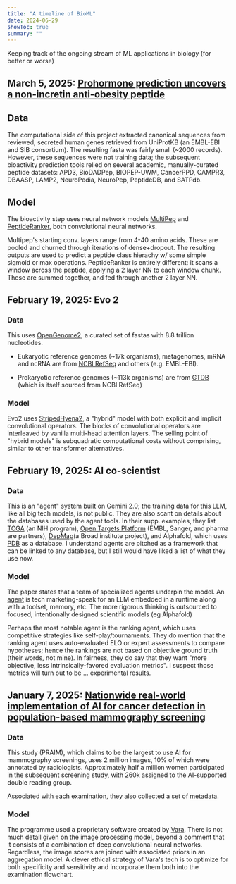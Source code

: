 ```yaml
---
title: "A timeline of BioML"
date: 2024-06-29
showToc: true
summary: ""
---
```


Keeping track of the ongoing stream of ML applications in biology (for better or worse)

## March 5, 2025: [Prohormone prediction uncovers a non-incretin anti-obesity peptide](https://www.nature.com/articles/s41586-025-08683-y#Sec13)

## Data
The computational side of this project extracted canonical sequences from reviewed, secreted human genes retrieved from UniProtKB (an EMBL-EBI and SIB consortium). The resulting fasta was fairly small (~2000 records). However, these sequences were not training data; the subsequent bioactivity prediction tools relied on several academic, manually-curated peptide datasets: APD3, BioDADPep, BIOPEP-UWM, CancerPPD, CAMPR3, DBAASP, LAMP2, NeuroPedia, NeuroPep, PeptideDB, and SATPdb. 

## Model
The bioactivity step uses neural network models [MultiPep](https://pmc.ncbi.nlm.nih.gov/articles/PMC8665375/) and [PeptideRanker](https://pmc.ncbi.nlm.nih.gov/articles/PMC3466233/), both convolutional neural networks. 

Multipep's starting conv. layers range from 4-40 amino acids. These are pooled and churned through iterations of dense+dropout. The resulting outputs are used to predict a peptide class hierachy w/ some simple sigmoid or max operations. PeptideRanker is entirely different: it scans a window across the peptide, applying a 2 layer NN to each window chunk. These are summed together, and fed through another 2 layer NN.  

## February 19, 2025: Evo 2

### Data
This uses [OpenGenome2](https://huggingface.co/datasets/arcinstitute/opengenome2/tree/main), a curated set of fastas with 8.8 trillion nucleotides. 

- Eukaryotic reference genomes (~17k organisms), metagenomes, mRNA and ncRNA are from [NCBI RefSeq](https://www.ncbi.nlm.nih.gov/refseq/) and others (e.g. EMBL-EBI).

- Prokaryotic reference genomes (~113k organisms) are from [GTDB](https://gtdb.ecogenomic.org/) (which is itself sourced from NCBI RefSeq)

### Model

Evo2 uses [StripedHyena2](https://arcinstitute.org/manuscripts/Evo2-ML), a "hybrid" model with both explicit and implicit convolutional operators. The blocks of convolutional operators are interleaved by vanilla multi-head attention layers. The selling point of "hybrid models" is subquadratic computational costs without comprising, similar to other transformer alternatives.

## February 19, 2025: AI co-scientist

### Data

This is an "agent" system built on Gemini 2.0; the training data for this LLM, like all big tech models, is not public. They are also scant on details about the databases used by the agent tools. In their supp. examples, they list [TCGA](https://www.cancer.gov/ccg/research/genome-sequencing/tcga) (an NIH program), [Open Targets Platform](https://platform.opentargets.org/downloads) (EMBL, Sanger, and pharma are partners), [DepMap](https://depmap.org/portal/data_page/?tab=overview)(a Broad institute project), and Alphafold, which uses [PDB](https://www.rcsb.org/) as a database. I understand agents are pitched as a framework that can be linked to any database, but I still would have liked a list of what they use now.

### Model
The paper states that a team of specialized agents underpin the model. An [agent](https://www.kaggle.com/whitepaper-agents) is tech marketing-speak for an LLM embedded in a runtime along with a toolset, memory, etc. The more rigorous thinking is outsourced to focused, intentionally designed scientific models (eg Alphafold)

Perhaps the most notable agent is the ranking agent, which uses competitive strategies like self-play/tournaments. They do mention that the ranking agent uses auto-evaluated ELO or expert assessments to compare hypotheses; hence the rankings are not based on objective ground truth (their words, not mine). In fairness, they do say that they want "more objective, less intrinsically-favored evaluation metrics". I suspect those metrics will turn out to be ... experimental results.

## January 7, 2025: [Nationwide real-world implementation of AI for cancer detection in population-based mammography screening](https://www.nature.com/articles/s41591-024-03408-6#Sec10)

### Data

This study (PRAIM), which claims to be the largest to use AI for mammography screenings, uses 2 million images, 10% of which were annotated by radiologists. Approximately half a million women participated in the subsequent screening study, with 260k assigned to the AI-supported double reading group. 

Associated with each examination, they also collected a set of [metadata](https://datadryad.org/dataset/doi:10.5061/dryad.zs7h44jgn#readme).

### Model

The programme used a proprietary software created by [Vara](https://www.vara.ai/praim). There is not much detail given on the image processing model, beyond a comment that it consists of a combination of deep convolutional neural networks. Regardless, the image scores are joined with associated priors in an aggregation model. A clever ethical strategy of Vara's tech is to optimize for both specificity and sensitivity and incorporate them both into the examination flowchart. 